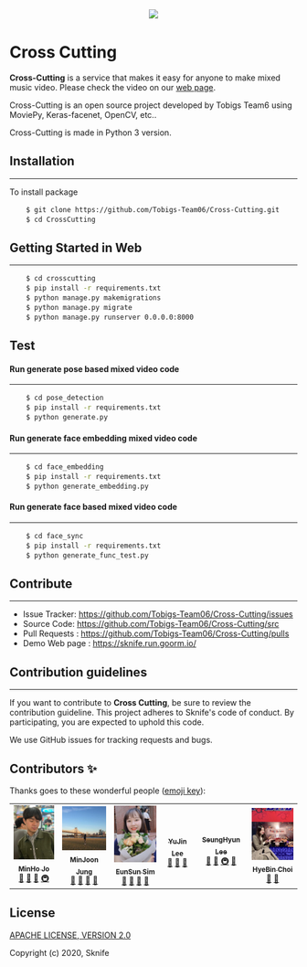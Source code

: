 <div>
<center>
<img src="https://github.com/Tobigs-team/Cross-Cutting/blob/master/icon.PNG"></img>
</center>
</div>


# Cross Cutting

**Cross-Cutting** is a service that makes it easy for anyone to make mixed music video. Please check the video on our [web page](https://sknife.run.goorm.io/).

Cross-Cutting is an open source project developed by Tobigs Team6 using MoviePy, Keras-facenet, OpenCV, etc..

Cross-Cutting is made in Python 3 version.
## Installation

---------------
To install package
```bash
    $ git clone https://github.com/Tobigs-Team06/Cross-Cutting.git
    $ cd CrossCutting
```

## Getting Started in Web

------------------------------
```bash
    $ cd crosscutting
    $ pip install -r requirements.txt
    $ python manage.py makemigrations
    $ python manage.py migrate
    $ python manage.py runserver 0.0.0.0:8000
```

## Test
#### Run generate pose based mixed video code

-------------------
```bash
    $ cd pose_detection
    $ pip install -r requirements.txt
    $ python generate.py
```

#### Run generate face embedding mixed video code

-------------------
```bash
    $ cd face_embedding
    $ pip install -r requirements.txt
    $ python generate_embedding.py
```

#### Run generate face based mixed video code

-------------------

```bash
    $ cd face_sync
    $ pip install -r requirements.txt
    $ python generate_func_test.py
```

## Contribute

----------------
* Issue Tracker: https://github.com/Tobigs-Team06/Cross-Cutting/issues
* Source Code: https://github.com/Tobigs-Team06/Cross-Cutting/src
* Pull Requests : https://github.com/Tobigs-Team06/Cross-Cutting/pulls
* Demo Web page : https://sknife.run.goorm.io/

## Contribution guidelines

-----------------------
If you want to contribute to **Cross Cutting**, be sure to review the contribution guideline. This project adheres to Sknife's code of conduct. By participating, you are expected to uphold this code.

We use GitHub issues for tracking requests and bugs.

## Contributors ✨

Thanks goes to these wonderful people ([emoji key](https://allcontributors.org/docs/en/emoji-key)):

<table>
  <tr>
    <td align="center"><a href="https://github.com/dizwe"><img src="https://github.com/Tobigs-Team06/Cross-Cutting/blob/master/member/%EB%AF%BC%ED%98%B8.jpeg" width="100px;" alt=""/><br /><sub><b>MinHo Jo</b></sub></a><br /><a href="#question-kentcdodds" title="Answering Questions">💬</a> <a href="https://github.com/all-contributors/all-contributors/commits?author=kentcdodds" title="Documentation">📖</a> <a href="https://github.com/all-contributors/all-contributors/pulls?q=is%3Apr+reviewed-by%3Akentcdodds" title="Reviewed Pull Requests">👀</a> <a href="#infra-jakebolam" title="Infrastructure (Hosting, Build-Tools, etc)">🚇</a></td>
      <td align="center"><a href="https://github.com/minjoong507"><img src="https://github.com/Tobigs-Team06/Cross-Cutting/blob/master/member/minjoon.png" width="100px;" alt=""/><br /><sub><b>MinJoon Jung</b></sub></a><br /><a href="#question-kentcdodds" title="Answering Questions">💬</a> <a href="https://github.com/all-contributors/all-contributors/commits?author=kentcdodds" title="Documentation">📖</a> <a href="https://github.com/all-contributors/all-contributors/pulls?q=is%3Apr+reviewed-by%3Akentcdodds" title="Reviewed Pull Requests">👀</a> <a href="#talk-kentcdodds" title="Talks">📢</a></td>
      <td align="center"><a href="https://github.com/Eunsunn"><img src="https://github.com/Tobigs-Team06/Cross-Cutting/blob/master/member/%EC%9D%80%EC%84%A0.png" width="100px;" alt=""/><br /><sub><b>EunSun Sim</b></sub></a><br /><a href="#question-kentcdodds" title="Answering Questions">💬</a> <a href="https://github.com/all-contributors/all-contributors/commits?author=kentcdodds" title="Documentation">📖</a> <a href="https://github.com/all-contributors/all-contributors/pulls?q=is%3Apr+reviewed-by%3Akentcdodds" title="Reviewed Pull Requests">👀</a> <a href="#talk-kentcdodds" title="Talks">📢</a></td>
    <td align="center"><a href="https://github.com/YoojLee"><img src="https://github.com/Tobigs-Team06/Cross-Cutting/blob/master/member/%EC%9C%A0%EC%A7%84.png" width="100px;" alt=""/><br /><sub><b>YuJin Lee</b></sub></a><br /><a href="https://github.com/all-contributors/all-contributors/commits?author=jfmengels" title="Documentation">📖</a> <a href="https://github.com/all-contributors/all-contributors/pulls?q=is%3Apr+reviewed-by%3Ajfmengels" title="Reviewed Pull Requests">👀</a> <a href="#tool-jfmengels" title="Tools">🔧</a></td>
    <td align="center"><a href="https://github.com/lsh3163"><img src="https://github.com/minjoong507/Cross-Cutting/blob/develop/member/%EC%8A%B9%ED%98%84" width="100px;" alt=""/><br /><sub><b>SeungHyun Lee</b></sub></a><br /><a href="https://github.com/all-contributors/all-contributors/commits?author=jakebolam" title="Documentation">📖</a> <a href="#tool-jakebolam" title="Tools">🔧</a> <a href="#infra-jakebolam" title="Infrastructure (Hosting, Build-Tools, etc)">🚇</a> <a href="#maintenance-jakebolam" title="Maintenance">🚧</a></td>
    <td align="center"><a href="https://github.com/lilly9117"><img src="https://github.com/Tobigs-Team06/Cross-Cutting/blob/master/member/%ED%98%9C%EB%B9%88.png" width="100px;" alt=""/><br /><sub><b>HyeBin Choi</b></sub></a><br /><a href="#design-tbenning" title="Design">🎨</a> <a href="#maintenance-tbenning" title="Maintenance">🚧</a></td>
  </tr>
</table>




## License

[APACHE LICENSE, VERSION 2.0](https://www.apache.org/licenses/LICENSE-2.0)

Copyright (c) 2020, Sknife
